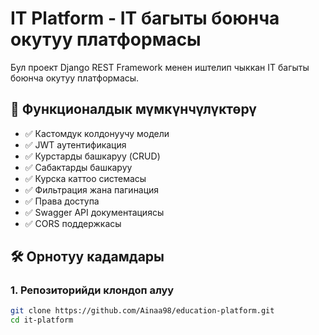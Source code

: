 # IT Platform - IT багыты боюнча окутуу платформасы

Бул проект Django REST Framework менен иштелип чыккан IT багыты боюнча окутуу платформасы.

## 🚀 Функционалдык мүмкүнчүлүктөрү

- ✅ Кастомдук колдонуучу модели
- ✅ JWT аутентификация
- ✅ Курстарды башкаруу (CRUD)
- ✅ Сабактарды башкаруу
- ✅ Курска каттоо системасы
- ✅ Фильтрация жана пагинация
- ✅ Права доступа
- ✅ Swagger API документациясы
- ✅ CORS поддержкасы

## 🛠️ Орнотуу кадамдары

### 1. Репозиторийди клондоп алуу
```bash
git clone https://github.com/Ainaa98/education-platform.git
cd it-platform
